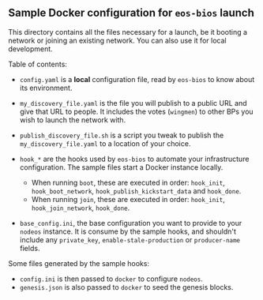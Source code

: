 Sample Docker configuration for `eos-bios` launch
-------------------------------------------------

This directory contains all the files necessary for a launch, be it
booting a network or joining an existing network.  You can also use it
for local development.

Table of contents:

* `config.yaml` is a **local** configuration file, read by `eos-bios` to know about its environment.
* `my_discovery_file.yaml` is the file you will publish to a public URL and give that URL to people. It includes the votes (`wingmen`) to other BPs you wish to launch the network with.
* `publish_discovery_file.sh` is a script you tweak to publish the `my_discovery_file.yaml` to a location of your choice.
* `hook_*` are the hooks used by `eos-bios` to automate your infrastructure configuration. The sample files start a Docker instance locally.
  * When running `boot`, these are executed in order: `hook_init`, `hook_boot_network`, `hook_publish_kickstart_data` and `hook_done`.
  * When running `join`, these are executed in order: `hook_init`, `hook_join_network`, `hook_done`.

* `base_config.ini`, the base configuration you want to provide to your `nodeos` instance. It is consume by the sample hooks, and shouldn't include any `private_key`, `enable-stale-production` or `producer-name` fields.

Some files generated by the sample hooks:
* `config.ini` is then passed to `docker` to configure `nodeos`.
* `genesis.json` is also passed to `docker` to seed the genesis blocks.
